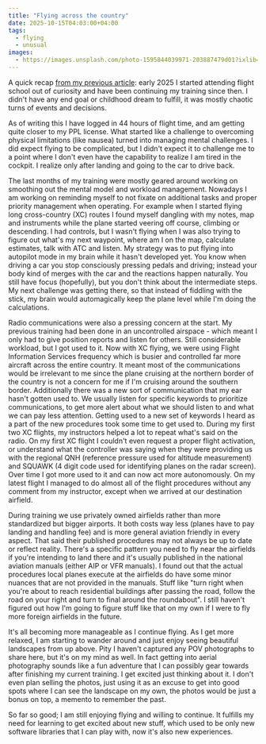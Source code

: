 ```yaml
---
title: "Flying across the country"
date: 2025-10-15T04:03:00+04:00
tags:
  - flying
  - unusual
images:
  - https://images.unsplash.com/photo-1595844039971-203887479d01?ixlib=rb-4.1.0&ixid=M3wxMjA3fDB8MHxwaG90by1wYWdlfHx8fGVufDB8fHx8fA%3D%3D&auto=format&fit=crop&q=80&w=1742
---
```


A quick recap [from my previous article](/first-flight/): early 2025 I started attending flight school out of curiosity and have been continuing my training since then. I didn't have any end goal or childhood dream to fulfill, it was mostly chaotic turns of events and decisions.

As of writing this I have logged in 44 hours of flight time, and am getting quite closer to my PPL license. What started like a challenge to overcoming physical limitations (like nausea) turned into managing mental challenges. I did expect flying to be complicated, but I didn't expect it to challenge me to a point where I don't even have the capability to realize I am tired in the cockpit. I realize only after landing and going to the car to drive back.

The last months of my training were mostly geared around working on smoothing out the mental model and workload management. Nowadays I am working on reminding myself to not fixate on additional tasks and proper priority management when operating. For example when I started flying long cross-country (XC) routes I found myself dangling with my notes, map and instruments while the plane started veering off course, climbing or descending. I had controls, but I wasn't flying when I was also trying to figure out what's my next waypoint, where am I on the map, calculate estimates, talk with ATC and listen. My strategy was to put flying into autopilot mode in my brain while it hasn't developed yet. You know when driving a car you stop consciously pressing pedals and driving; instead your body kind of merges with the car and the reactions happen naturally. You still have focus (hopefully), but you don't think about the intermediate steps. My next challenge was getting there, so that instead of fiddling with the stick, my brain would automagically keep the plane level while I'm doing the calculations.

Radio communications were also a pressing concern at the start. My previous training had been done in an uncontrolled airspace - which meant I only had to give position reports and listen for others. Still considerable workload, but I got used to it. Now with XC flying, we were using Flight Information Services frequency which is busier and controlled far more aircraft across the entire country. It meant most of the communications would be irrelevant to me since the plane cruising at the northern border of the country is not a concern for me if I'm cruising around the southern border. Additionally there was a new sort of communication that my ear hasn't gotten used to. We usually listen for specific keywords to prioritize communications, to get more alert about what we should listen to and what we can pay less attention. Getting used to a new set of keywords I heard as a part of the new procedures took some time to get used to. During my first two XC flights, my instructors helped a lot to repeat what's said on the radio. On my first XC flight I couldn't even request a proper flight activation, or understand what the controller was saying when they were providing us with the regional QNH (reference pressure used for altitude measurement) and SQUAWK (4 digit code used for identifying planes on the radar screen). Over time I got more used to it and can now act more autonomously. On my latest flight I managed to do almost all of the flight procedures without any comment from my instructor, except when we arrived at our destination airfield.

During training we use privately owned airfields rather than more standardized but bigger airports. It both costs way less (planes have to pay landing and handling fee) and is more general aviation friendly in every aspect. That said their published procedures may not always be up to date or reflect reality. There's a specific pattern you need to fly near the airfields if you're intending to land there and it's usually published in the national aviation manuals (either AIP or VFR manuals). I found out that the actual procedures local planes execute at the airfields do have some minor nuances that are not provided in the manuals. Stuff like "turn right when you're about to reach residential buildings after passing the road, follow the road on your right and turn to final around the roundabout". I still haven't figured out how I'm going to figure stuff like that on my own if I were to fly more foreign airfields in the future.

It's all becoming more manageable as I continue flying. As I get more relaxed, I am starting to wander around and just enjoy seeing beautiful landscapes from up above. Pity I haven't captured any POV photographs to share here, but it's on my mind as well. In fact getting into aerial photography sounds like a fun adventure that I can possibly gear towards after finishing my current training. I get excited just thinking about it. I don't even plan selling the photos, just using it as an excuse to get into good spots where I can see the landscape on my own, the photos would be just a bonus on top, a memento to remember the past.

So far so good; I am still enjoying flying and willing to continue. It fulfills my need for learning to get excited about new stuff, which used to be only new software libraries that I can play with, now it's also new experiences.

